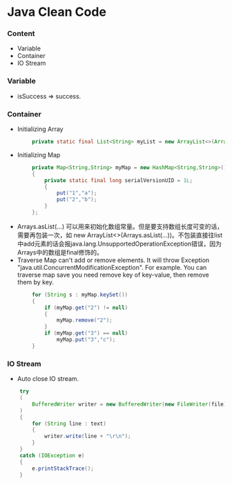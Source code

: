 # Java Clean Code

<h3 id="content">Content</h3>

- Variable
- Container
- IO  Stream



### Variable

- isSuccess => success.

### Container

- Initializing Array

```java
		private static final List<String> myList = new ArrayList<>(Arrays.asList("a","b"));
```

- Initializing Map

```java
        private Map<String,String> myMap = new HashMap<String,String>()
        {
            private static final long serialVersionUID = 1L;
            {
                put("1","a");
                put("2","b");
            }
        };
```

- Arrays.asList(...) 可以用来初始化数组常量。但是要支持数组长度可变的话，需要再包装一次，如 new ArrayList<>(Arrays.asList(...))。不包装直接往list中add元素的话会报java.lang.UnsupportedOperationException错误，因为Arrays中的数组是final修饰的。
- Traverse Map can't add or remove elements. It will throw Exception "java.util.ConcurrentModificationException". For example. You can traverse map save you need remove key of key-value, then remove them by key.

```java
		for (String s : myMap.keySet())
		{
			if (myMap.get("2") != null)
			{
				myMap.remove("2");
			}
			if (myMap.get("3") == null)
				myMap.put("3","c");
		}
```



### IO Stream

- Auto close IO stream.

```java
	try
    (
        BufferedWriter writer = new BufferedWriter(new FileWriter(file));
    )
    {
        for (String line : text)
        {
            writer.write(line + "\r\n");
        }
    }
    catch (IOException e)
    {
        e.printStackTrace();
    }
```

